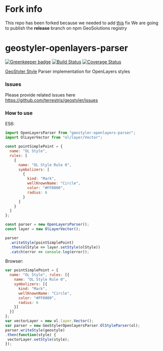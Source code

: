 # Fork info
This repo has been forked because we needed to add [this](https://github.com/geosolutions-it/geostyler-openlayers-parser/tree/3fb52b86e0636540d54d8d58be03aea97787a74e) fix
We are going to publish the **release** branch on npm GeoSolutions registry


# geostyler-openlayers-parser


[![Greenkeeper badge](https://badges.greenkeeper.io/terrestris/geostyler-openlayers-parser.svg)](https://greenkeeper.io/)
[![Build Status](https://travis-ci.org/terrestris/geostyler-openlayers-parser.svg?branch=master)](https://travis-ci.org/terrestris/geostyler-openlayers-parser)
[![Coverage Status](https://coveralls.io/repos/github/terrestris/geostyler-openlayers-parser/badge.svg?branch=master)](https://coveralls.io/github/terrestris/geostyler-openlayers-parser?branch=master)

[GeoStyler Style](https://github.com/terrestris/geostyler) Parser implementation for OpenLayers styles

### Issues
Please provide related issues here https://github.com/terrestris/geostyler/issues

### How to use

ES6:
```js
import OpenLayersParser from "geostyler-openlayers-parser";
import OlLayerVector from "ol/layer/Vector";

const pointSimplePoint = {
  name: "OL Style",
  rules: [
    {
      name: "OL Style Rule 0",
      symbolizers: [
        {
          kind: "Mark",
          wellKnownName: "Circle",
          color: "#FF0000",
          radius: 6
        }
      ]
    }
  ]
};

const parser = new OpenLayersParser();
const layer = new OlLayerVector();

parser
  .writeStyle(pointSimplePoint)
  .then(olStyle => layer.setStyle(olStyle))
  .catch(error => console.log(error));
```

Browser:

```js
var pointSimplePoint = {
  name: "OL Style", rules: [{
    name: "OL Style Rule 0",
    symbolizers: [{
      kind: "Mark",
      wellKnownName: "Circle",
      color: "#FF0000",
      radius: 6
    }]
  }]
};
var vectorLayer = new ol.layer.Vector();
var parser = new GeoStylerOpenlayersParser.OlStyleParser(ol);
parser.writeStyle(geostyle)
.then(function(style) {
 vectorLayer.setStyle(style);
});
```
